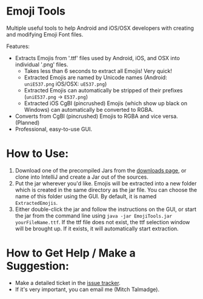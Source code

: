 # Emoji Tools
Multiple useful tools to help Android and iOS/OSX developers with creating and modifying Emoji Font files.

Features:
* Extracts Emojis from '.ttf' files used by Android, iOS, and OSX into individual '.png' files.
  * Takes less than 6 seconds to extract all Emojis! Very quick!
  * Extracted Emojis are named by Unicode names (Android: `uniE537.png` iOS/OSX: `uE537.png`)
  * Extracted Emojis can automatically be stripped of their prefixes (`uniE537.png` -> `E537.png`)
  * Extracted iOS CgBI (pincrushed) Emojis (which show up black on Windows) can automatically be converted to RGBA.
* Converts from CgBI (pincrushed) Emojis to RGBA and vice versa. (Planned)
* Professional, easy-to-use GUI.

# How to Use:
1. Download one of the precompiled Jars from the [downloads page](https://github.com/MitchTalmadge/Emoji-Tools/releases), or clone into IntelliJ and create a Jar out of the sources.
2. Put the jar wherever you'd like. Emojis will be extracted into a new folder which is created in the same directory as the jar file. You can choose the name of this folder using the GUI. By default, it is named `ExtractedEmojis`.
3. Either double-click the jar and follow the instructions on the GUI, or start the jar from the command line using `java -jar EmojiTools.jar yourFileName.ttf`. If the ttf file does not exist, the ttf selection window will be brought up. If it exists, it will automatically start extraction.

# How to Get Help / Make a Suggestion:
* Make a detailed ticket in the [issue tracker](https://github.com/MitchTalmadge/Emoji-Tools/issues).
* If it's very important, you can email me (Mitch Talmadge).
